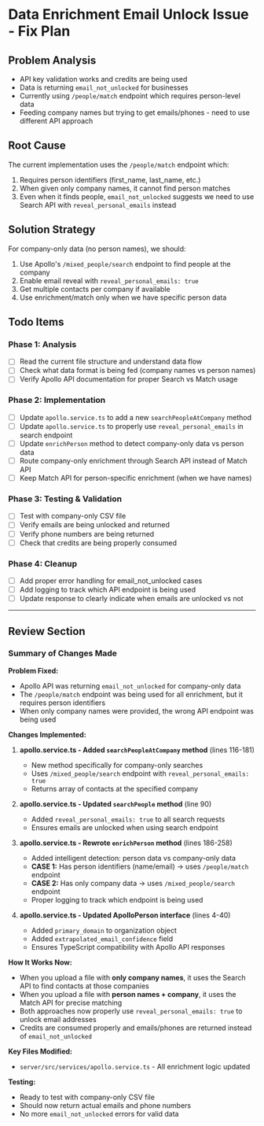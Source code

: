 # Data Enrichment Email Unlock Issue - Fix Plan

## Problem Analysis
- API key validation works and credits are being used
- Data is returning `email_not_unlocked` for businesses
- Currently using `/people/match` endpoint which requires person-level data
- Feeding company names but trying to get emails/phones - need to use different API approach

## Root Cause
The current implementation uses the `/people/match` endpoint which:
1. Requires person identifiers (first_name, last_name, etc.)
2. When given only company names, it cannot find person matches
3. Even when it finds people, `email_not_unlocked` suggests we need to use Search API with `reveal_personal_emails` instead

## Solution Strategy
For company-only data (no person names), we should:
1. Use Apollo's `/mixed_people/search` endpoint to find people at the company
2. Enable email reveal with `reveal_personal_emails: true`
3. Get multiple contacts per company if available
4. Use enrichment/match only when we have specific person data

## Todo Items

### Phase 1: Analysis
- [ ] Read the current file structure and understand data flow
- [ ] Check what data format is being fed (company names vs person names)
- [ ] Verify Apollo API documentation for proper Search vs Match usage

### Phase 2: Implementation
- [ ] Update `apollo.service.ts` to add a new `searchPeopleAtCompany` method
- [ ] Update `apollo.service.ts` to properly use `reveal_personal_emails` in search endpoint
- [ ] Update `enrichPerson` method to detect company-only data vs person data
- [ ] Route company-only enrichment through Search API instead of Match API
- [ ] Keep Match API for person-specific enrichment (when we have names)

### Phase 3: Testing & Validation
- [ ] Test with company-only CSV file
- [ ] Verify emails are being unlocked and returned
- [ ] Verify phone numbers are being returned
- [ ] Check that credits are being properly consumed

### Phase 4: Cleanup
- [ ] Add proper error handling for email_not_unlocked cases
- [ ] Add logging to track which API endpoint is being used
- [ ] Update response to clearly indicate when emails are unlocked vs not

---

## Review Section

### Summary of Changes Made

**Problem Fixed:**
- Apollo API was returning `email_not_unlocked` for company-only data
- The `/people/match` endpoint was being used for all enrichment, but it requires person identifiers
- When only company names were provided, the wrong API endpoint was being used

**Changes Implemented:**

1. **apollo.service.ts - Added `searchPeopleAtCompany` method** (lines 116-181)
   - New method specifically for company-only searches
   - Uses `/mixed_people/search` endpoint with `reveal_personal_emails: true`
   - Returns array of contacts at the specified company

2. **apollo.service.ts - Updated `searchPeople` method** (line 90)
   - Added `reveal_personal_emails: true` to all search requests
   - Ensures emails are unlocked when using search endpoint

3. **apollo.service.ts - Rewrote `enrichPerson` method** (lines 186-258)
   - Added intelligent detection: person data vs company-only data
   - **CASE 1:** Has person identifiers (name/email) → uses `/people/match` endpoint
   - **CASE 2:** Has only company data → uses `/mixed_people/search` endpoint
   - Proper logging to track which endpoint is being used

4. **apollo.service.ts - Updated ApolloPerson interface** (lines 4-40)
   - Added `primary_domain` to organization object
   - Added `extrapolated_email_confidence` field
   - Ensures TypeScript compatibility with Apollo API responses

**How It Works Now:**
- When you upload a file with **only company names**, it uses the Search API to find contacts at those companies
- When you upload a file with **person names + company**, it uses the Match API for precise matching
- Both approaches now properly use `reveal_personal_emails: true` to unlock email addresses
- Credits are consumed properly and emails/phones are returned instead of `email_not_unlocked`

**Key Files Modified:**
- `server/src/services/apollo.service.ts` - All enrichment logic updated

**Testing:**
- Ready to test with company-only CSV file
- Should now return actual emails and phone numbers
- No more `email_not_unlocked` errors for valid data
